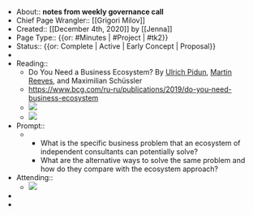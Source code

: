 - About:: __notes from weekly governance call__
- Chief Page Wrangler:: [[Grigori Milov]]
- Created:: [[December 4th, 2020]] by [[Jenna]]
- Page Type:: {{or: #Minutes | #Project | #tk2}}
- Status:: {{or: Complete | Active | Early Concept | Proposal}}
- 
- Reading::
    - Do You Need a Business Ecosystem?
      By [Ulrich Pidun](https://www.bcg.com/ru-ru/about/people/experts/ulrich-pidun), [Martin Reeves](https://www.bcg.com/ru-ru/about/people/experts/martin-reeves), and Maximilian Schüssler
    - https://www.bcg.com/ru-ru/publications/2019/do-you-need-business-ecosystem
    - ![](https://web-assets.bcg.com/dims4/default/2404d1f/2147483647/strip/true/crop/2480x1541+0+0/resize/2880x1790!/format/webp/quality/90/?url=http%3A%2F%2Fboston-consulting-group-brightspot.s3.amazonaws.com%2F0a%2F45%2F777502fd1389950dc9a407d512bb%2Fdo-you-need-a-business-ecosystem-ex01-tcm9-230279.png)
    - ![](https://web-assets.bcg.com/dims4/default/bf98fa1/2147483647/strip/true/crop/2480x1907+0+0/resize/2880x2214!/format/webp/quality/90/?url=http%3A%2F%2Fboston-consulting-group-brightspot.s3.amazonaws.com%2F12%2Fac%2F0a8d6d1efb9cc208102becc95798%2Fdo-you-need-a-business-ecosystem-ex02-tcm9-230280.png)
- Prompt::
    - - What is the specific business problem that an ecosystem of independent consultants can potentially solve?
      - What are the alternative ways to solve the same problem and how do they compare with the ecosystem approach?
- Attending::
    - ![](https://firebasestorage.googleapis.com/v0/b/firescript-577a2.appspot.com/o/imgs%2Fapp%2FArtOfGig%2F_FCMDZXaLe.png?alt=media&token=1615e3ef-7f12-4454-ad36-5fb8fe9d2186)
- 
- 
